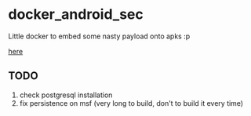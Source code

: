 # docker_android_sec
Little docker to embed some nasty payload onto apks :p

[here](https://gist.github.com/fcolista/2feb77ad9dabb485f64cadd1e94fdf78)

## TODO

1. check postgresql installation
1. fix persistence on msf (very long to build, don't to build it every time)
